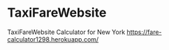 # TaxiFareWebsite
TaxiFareWebsite Calculator for New York
https://fare-calculator1298.herokuapp.com/
